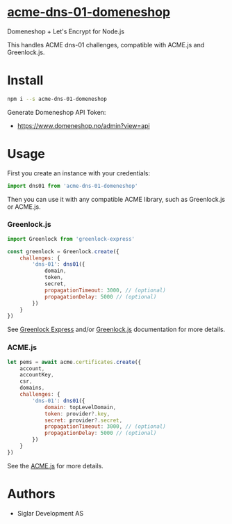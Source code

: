 # [acme-dns-01-domeneshop](https://github.com/vueplayground/acme-dns-01-domeneshop/blob/master/index.js)

Domeneshop + Let's Encrypt for Node.js

This handles ACME dns-01 challenges, compatible with ACME.js and Greenlock.js.

# Install

```bash
npm i --s acme-dns-01-domeneshop
```

Generate Domeneshop API Token:

- <https://www.domeneshop.no/admin?view=api>

# Usage

First you create an instance with your credentials:

```js
import dns01 from 'acme-dns-01-domeneshop'
```

Then you can use it with any compatible ACME library,
such as Greenlock.js or ACME.js.

### Greenlock.js

```js
import Greenlock from 'greenlock-express'

const greenlock = Greenlock.create({
	challenges: {
		'dns-01': dns01({
            domain,
            token,
            secret,
            propagationTimeout: 3000, // (optional)
            propagationDelay: 5000 // (optional)
        })
	}
})
```

See [Greenlock Express](https://git.rootprojects.org/root/greenlock-express.js)
and/or [Greenlock.js](https://git.rootprojects.org/root/greenlock.js)
documentation for more details.

### ACME.js

```js
let pems = await acme.certificates.create({
    account,
    accountKey,
    csr,
    domains,
    challenges: {
        'dns-01': dns01({
            domain: topLevelDomain,
            token: provider?.key,
            secret: provider?.secret,
            propagationTimeout: 3000, // (optional)
            propagationDelay: 5000 // (optional)
        })
    }
})
```

See the [ACME.js](https://git.rootprojects.org/root/acme-v2.js) for more details.

# Authors

- Siglar Development AS
